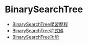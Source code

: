 # BinarySearchTree
* [BinarySearchTree學習歷程](https://github.com/hans0517/hans/blob/master/HW3/BinarySearchTree%E6%B5%81%E7%A8%8B%E5%9C%96%E3%80%81%E5%AD%B8%E7%BF%92%E6%AD%B7%E7%A8%8B%E3%80%81BST%E5%8E%9F%E7%90%86%20.ipynb)
* [BinarySearchTree程式碼](https://github.com/hans0517/hans/blob/master/HW3/binary_search_tree_06170234.py)
* [BinarySearchTree功能](https://github.com/hans0517/hans/blob/master/HW3/binarysearchtree%E6%96%B0%E5%A2%9E%E5%88%AA%E9%99%A4%E6%9F%A5%E8%A9%A2%E4%BF%AE%E6%94%B9%E5%8A%9F%E8%83%BD%E8%AA%AA%E6%98%8E.md)
